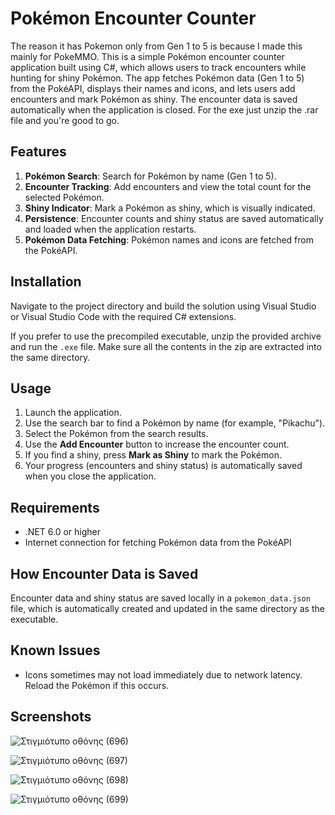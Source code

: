 # Pokémon Encounter Counter
The reason it has Pokemon only from Gen 1 to 5 is because I made this mainly for PokeMMO. This is a simple Pokémon encounter counter application built using C#, which allows users to track encounters while hunting for shiny Pokémon. The app fetches Pokémon data (Gen 1 to 5) from the PokéAPI, displays their names and icons, and lets users add encounters and mark Pokémon as shiny. The encounter data is saved automatically when the application is closed. For the exe just unzip the .rar file and you're good to go.

## Features

1. **Pokémon Search**: Search for Pokémon by name (Gen 1 to 5).
2. **Encounter Tracking**: Add encounters and view the total count for the selected Pokémon.
3. **Shiny Indicator**: Mark a Pokémon as shiny, which is visually indicated.
4. **Persistence**: Encounter counts and shiny status are saved automatically and loaded when the application restarts.
5. **Pokémon Data Fetching**: Pokémon names and icons are fetched from the PokéAPI.

## Installation

Navigate to the project directory and build the solution using Visual Studio or Visual Studio Code with the required C# extensions.

If you prefer to use the precompiled executable, unzip the provided archive and run the `.exe` file. Make sure all the contents in the zip are extracted into the same directory.

## Usage

1. Launch the application.
2. Use the search bar to find a Pokémon by name (for example, "Pikachu").
3. Select the Pokémon from the search results.
4. Use the **Add Encounter** button to increase the encounter count.
5. If you find a shiny, press **Mark as Shiny** to mark the Pokémon.
6. Your progress (encounters and shiny status) is automatically saved when you close the application.

## Requirements

- .NET 6.0 or higher
- Internet connection for fetching Pokémon data from the PokéAPI

## How Encounter Data is Saved

Encounter data and shiny status are saved locally in a `pokemon_data.json` file, which is automatically created and updated in the same directory as the executable.

## Known Issues

- Icons sometimes may not load immediately due to network latency. Reload the Pokémon if this occurs.

## Screenshots


 ![Στιγμιότυπο οθόνης (696)](https://github.com/user-attachments/assets/617c087d-f62c-4ff2-a804-047b0572dbec)
 
 ![Στιγμιότυπο οθόνης (697)](https://github.com/user-attachments/assets/536bb924-cc43-43cb-b409-5d178ae30bcf)
 
 ![Στιγμιότυπο οθόνης (698)](https://github.com/user-attachments/assets/9a9695f4-a24c-4dd2-8eaf-6925ef5b8e3a)
 
 ![Στιγμιότυπο οθόνης (699)](https://github.com/user-attachments/assets/1f4fd195-24a0-4f62-881e-1483f1be3751)

